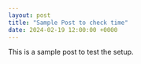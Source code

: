 ```yaml
---
layout: post
title: "Sample Post to check time"
date: 2024-02-19 12:00:00 +0000
---
```


This is a sample post to test the setup.
